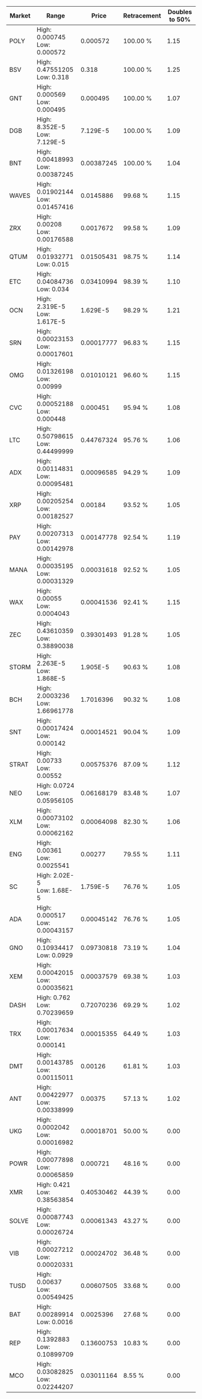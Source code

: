 | Market | Range | Price| Retracement | Doubles to 50% |
| --- | --- | --- | --- | --- |
| POLY | High: 0.000745<br />Low: 0.000572 | 0.000572 | 100.00 % | 1.15 |
| BSV | High: 0.47551205<br />Low: 0.318 | 0.318 | 100.00 % | 1.25 |
| GNT | High: 0.000569<br />Low: 0.000495 | 0.000495 | 100.00 % | 1.07 |
| DGB | High: 8.352E-5<br />Low: 7.129E-5 | 7.129E-5 | 100.00 % | 1.09 |
| BNT | High: 0.00418993<br />Low: 0.00387245 | 0.00387245 | 100.00 % | 1.04 |
| WAVES | High: 0.01902144<br />Low: 0.01457416 | 0.0145886 | 99.68 % | 1.15 |
| ZRX | High: 0.00208<br />Low: 0.00176588 | 0.0017672 | 99.58 % | 1.09 |
| QTUM | High: 0.01932771<br />Low: 0.015 | 0.01505431 | 98.75 % | 1.14 |
| ETC | High: 0.04084736<br />Low: 0.034 | 0.03410994 | 98.39 % | 1.10 |
| OCN | High: 2.319E-5<br />Low: 1.617E-5 | 1.629E-5 | 98.29 % | 1.21 |
| SRN | High: 0.00023153<br />Low: 0.00017601 | 0.00017777 | 96.83 % | 1.15 |
| OMG | High: 0.01326198<br />Low: 0.00999 | 0.01010121 | 96.60 % | 1.15 |
| CVC | High: 0.00052188<br />Low: 0.000448 | 0.000451 | 95.94 % | 1.08 |
| LTC | High: 0.50798615<br />Low: 0.44499999 | 0.44767324 | 95.76 % | 1.06 |
| ADX | High: 0.00114831<br />Low: 0.00095481 | 0.00096585 | 94.29 % | 1.09 |
| XRP | High: 0.00205254<br />Low: 0.00182527 | 0.00184 | 93.52 % | 1.05 |
| PAY | High: 0.00207313<br />Low: 0.00142978 | 0.00147778 | 92.54 % | 1.19 |
| MANA | High: 0.00035195<br />Low: 0.00031329 | 0.00031618 | 92.52 % | 1.05 |
| WAX | High: 0.00055<br />Low: 0.0004043 | 0.00041536 | 92.41 % | 1.15 |
| ZEC | High: 0.43610359<br />Low: 0.38890038 | 0.39301493 | 91.28 % | 1.05 |
| STORM | High: 2.263E-5<br />Low: 1.868E-5 | 1.905E-5 | 90.63 % | 1.08 |
| BCH | High: 2.0003236<br />Low: 1.66961778 | 1.7016396 | 90.32 % | 1.08 |
| SNT | High: 0.00017424<br />Low: 0.000142 | 0.00014521 | 90.04 % | 1.09 |
| STRAT | High: 0.00733<br />Low: 0.00552 | 0.00575376 | 87.09 % | 1.12 |
| NEO | High: 0.0724<br />Low: 0.05956105 | 0.06168179 | 83.48 % | 1.07 |
| XLM | High: 0.00073102<br />Low: 0.00062162 | 0.00064098 | 82.30 % | 1.06 |
| ENG | High: 0.00361<br />Low: 0.0025541 | 0.00277 | 79.55 % | 1.11 |
| SC | High: 2.02E-5<br />Low: 1.68E-5 | 1.759E-5 | 76.76 % | 1.05 |
| ADA | High: 0.000517<br />Low: 0.00043157 | 0.00045142 | 76.76 % | 1.05 |
| GNO | High: 0.10934417<br />Low: 0.0929 | 0.09730818 | 73.19 % | 1.04 |
| XEM | High: 0.00042015<br />Low: 0.00035621 | 0.00037579 | 69.38 % | 1.03 |
| DASH | High: 0.762<br />Low: 0.70239659 | 0.72070236 | 69.29 % | 1.02 |
| TRX | High: 0.00017634<br />Low: 0.000141 | 0.00015355 | 64.49 % | 1.03 |
| DMT | High: 0.00143785<br />Low: 0.00115011 | 0.00126 | 61.81 % | 1.03 |
| ANT | High: 0.00422977<br />Low: 0.00338999 | 0.00375 | 57.13 % | 1.02 |
| UKG | High: 0.0002042<br />Low: 0.00016982 | 0.00018701 | 50.00 % | 0.00 |
| POWR | High: 0.00077898<br />Low: 0.00065859 | 0.000721 | 48.16 % | 0.00 |
| XMR | High: 0.421<br />Low: 0.38563854 | 0.40530462 | 44.39 % | 0.00 |
| SOLVE | High: 0.00087743<br />Low: 0.00026724 | 0.00061343 | 43.27 % | 0.00 |
| VIB | High: 0.00027212<br />Low: 0.00020331 | 0.00024702 | 36.48 % | 0.00 |
| TUSD | High: 0.00637<br />Low: 0.00549425 | 0.00607505 | 33.68 % | 0.00 |
| BAT | High: 0.00289914<br />Low: 0.0016 | 0.0025396 | 27.68 % | 0.00 |
| REP | High: 0.1392883<br />Low: 0.10899709 | 0.13600753 | 10.83 % | 0.00 |
| MCO | High: 0.03082825<br />Low: 0.02244207 | 0.03011164 | 8.55 % | 0.00 |
